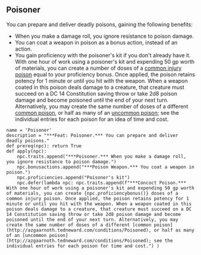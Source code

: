 ## Poisoner
You can prepare and deliver deadly poisons, gaining the following benefits:

* When you make a damage roll, you ignore resistance to poison damage.
* You can coat a weapon in poison as a bonus action, instead of an action.
* You gain proficiency with the poisoner's kit if you don't already have it. With one hour of work using a poisoner's kit and expending 50 gp worth of materials, you can create a number of doses of a [common injury poison](../Conditions/Poisoned.md) equal to your proficiency bonus. Once applied, the poison retains potency for 1 minute or until you hit with the weapon. When a weapon coated in this poison deals damage to a creature, that creature must succeed on a DC 14 Constitution saving throw or take 2d8 poison damage and become poisoned until the end of your next turn. Alternatively, you may create the same number of doses of a different [common poison](../Conditions/Poisoned.md), or half as many of an [uncommon poison](../Conditions/Poisoned.md); see the individual entries for each poison for an idea of time and cost.

```
name = 'Poisoner'
description = "***Feat: Poisoner.*** You can prepare and deliver deadly poisons."
def prereq(npc): return True
def apply(npc):
    npc.traits.append("***Poisoner.*** When you make a damage roll, you ignore resistance to poison damage.")
    npc.bonusactions.append("***Poison Weapon.*** You coat a weapon in poison.")
    npc.proficiencies.append("Poisoner's kit")
    npc.defer(lambda npc: npc.traits.append(f"***Concoct Poison.*** With one hour of work using a poisoner's kit and expending 50 gp worth of materials, you can create {npc.proficiencybonus()} doses of a common injury poison. Once applied, the poison retains potency for 1 minute or until you hit with the weapon. When a weapon coated in this poison deals damage to a creature, that creature must succeed on a DC 14 Constitution saving throw or take 2d8 poison damage and become poisoned until the end of your next turn. Alternatively, you may create the same number of doses of a different [common poison](http://azgaarnoth.tedneward.com/conditions/Poisoned), or half as many of an [uncommon poison](http://azgaarnoth.tedneward.com/conditions/Poisoned); see the individual entries for each poison for time and cost.") )
```
